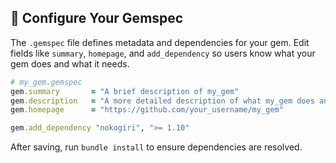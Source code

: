 ## 📝 Configure Your Gemspec
The `.gemspec` file defines metadata and dependencies for your gem. Edit fields like `summary`, `homepage`, and `add_dependency` so users know what your gem does and what it needs.

```ruby
# my_gem.gemspec
gem.summary       = "A brief description of my_gem"
gem.description   = "A more detailed description of what my_gem does and why."
gem.homepage      = "https://github.com/your_username/my_gem"

gem.add_dependency "nokogiri", ">= 1.10"
```  
After saving, run `bundle install` to ensure dependencies are resolved.
